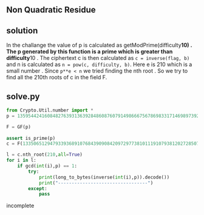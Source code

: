 ## Non Quadratic Residue
  
## solution
In the challange the value of p is calculated as getModPrime(difficulty**10) . The p generated by this function is a prime which is greater than difficulty**10 .
The ciphertext c is then calculated as `c = inverse(flag, b)` and n is calculated as `n = pow(c, difficulty, b)`.
Here e is 210 which is a small number . Since ` p**e < n ` we tried finding the nth root .  So we try to find all the 210th roots of c in the field F.<br>

## solve.py
```py
from Crypto.Util.number import *
p = 135954424160848276393136392848608760791498666756786983317146989739232222268153235587604168914827859099133726281621143020610041450200631778336472889038077986687446107427527703447531968569919642975653169056203851297117178187249653136191818357235077367060617558261023389453028554177668515375377299577050000000001

F = GF(p)
 
assert is_prime(p)
c = F(13350651294793393689107684390908420972977381011191079381202728507002264420264784588373703945341668404762890725356808809021906408198983625375190500172144348596288910240548668158058030780501343680214713780242304547715977777103636873360269427453504233184515002477489763359569764117968027273137245802436961373256)

l = c.nth_root(210,all=True)
for i in l:
    if gcd(int(i),p) == 1:
        try:
            print(long_to_bytes(inverse(int(i),p)).decode())
            print("---------------------------------")
        except:
            pass
```
incomplete
